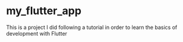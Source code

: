 # my_flutter_app
 This is a project I did following a tutorial in order to learn the basics of development with Flutter
